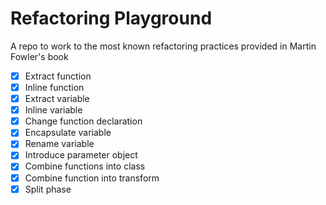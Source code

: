 # Refactoring Playground
A repo to work to the most known refactoring practices provided in Martin Fowler's book
- [x] Extract function
- [x] Inline function
- [x] Extract variable
- [x] Inline variable
- [x] Change function declaration
- [x] Encapsulate variable
- [x] Rename variable
- [x] Introduce parameter object
- [x] Combine functions into class
- [x] Combine function into transform
- [x] Split phase
